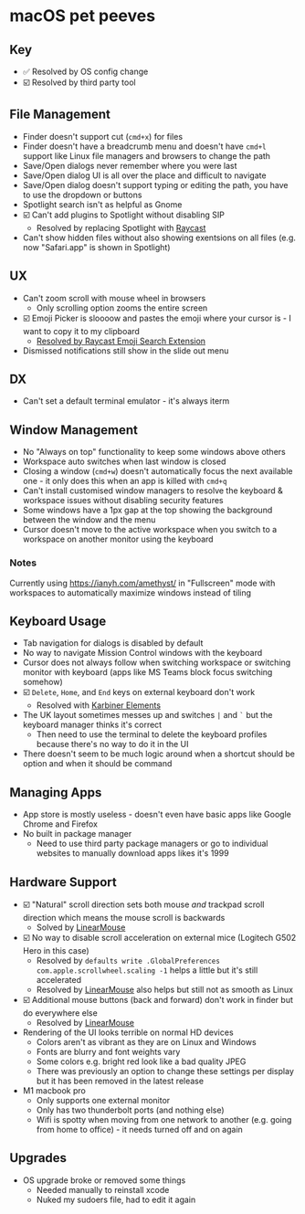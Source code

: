 # macOS pet peeves

## Key

- ✅ Resolved by OS config change
- ☑️ Resolved by third party tool

##  File Management

- Finder doesn't support cut (`cmd+x`) for files
- Finder doesn't have a breadcrumb menu and doesn't have `cmd+l` support like Linux file managers and browsers to change the path
- Save/Open dialogs never remember where you were last
- Save/Open dialog UI is all over the place and difficult to navigate
- Save/Open dialog doesn't support typing or editing the path, you have to use the dropdown or buttons
- Spotlight search isn't as helpful as Gnome
- ☑️ Can't add plugins to Spotlight without disabling SIP
    - Resolved by replacing Spotlight with [Raycast](https://www.raycast.com/)
- Can't show hidden files without also showing exentsions on all files (e.g. now "Safari.app" is shown in Spotlight)

## UX

- Can't zoom scroll with mouse wheel in browsers
    - Only scrolling option zooms the entire screen
- ☑️ Emoji Picker is sloooow and pastes the emoji where your cursor is - I want to copy it to my clipboard
    - [Resolved by Raycast Emoji Search Extension](https://www.raycast.com/FezVrasta/emoji)
- Dismissed notifications still show in the slide out menu

## DX

- Can't set a default terminal emulator - it's always iterm

## Window Management

- No "Always on top" functionality to keep some windows above others
- Workspace auto switches when last window is closed
- Closing a window (`cmd+w`) doesn't automatically focus the next available one - it only does this when an app is killed with `cmd+q`
- Can't install customised window managers to resolve the keyboard & workspace issues without disabling security features
- Some windows have a 1px gap at the top showing the background between the window and the menu
- Cursor doesn't move to the active workspace when you switch to a workspace on another monitor using the keyboard

### Notes

Currently using https://ianyh.com/amethyst/ in "Fullscreen" mode with workspaces to automatically maximize windows instead of tiling

## Keyboard Usage

- Tab navigation for dialogs is disabled by default
- No way to navigate Mission Control windows with the keyboard
- Cursor does not always follow when switching workspace or switching monitor with keyboard (apps like MS Teams block focus switching somehow)
- ☑️ `Delete`, `Home`, and `End` keys on external keyboard don't work
    - Resolved with [Karbiner Elements](https://karabiner-elements.pqrs.org/)
- The UK layout sometimes messes up and switches `|` and `` ` `` but the keyboard manager thinks it's correct
    - Then need to use the terminal to delete the keyboard profiles because there's no way to do it in the UI
- There doesn't seem to be much logic around when a shortcut should be option and when it should be command

## Managing Apps

- App store is mostly useless - doesn't even have basic apps like Google Chrome and Firefox
- No built in package manager
    - Need to use third party package managers or go to individual websites to manually download apps likes it's 1999

## Hardware Support

- ☑️ "Natural" scroll direction sets both mouse *and* trackpad scroll direction which means the mouse scroll is backwards
    - Solved by [LinearMouse](https://github.com/lujjjh/LinearMouse)
- ☑️ No way to disable scroll acceleration on external mice (Logitech G502 Hero in this case)
    - Resolved by `defaults write .GlobalPreferences com.apple.scrollwheel.scaling -1` helps a little but it's still accelerated
    - Resolved by [LinearMouse](https://github.com/lujjjh/LinearMouse) also helps but still not as smooth as Linux
- ☑️ Additional mouse buttons (back and forward) don't work in finder but do everywhere else
    - Resolved by [LinearMouse](https://github.com/lujjjh/LinearMouse)
- Rendering of the UI looks terrible on normal HD devices
    - Colors aren't as vibrant as they are on Linux and Windows
    - Fonts are blurry and font weights vary
    - Some colors e.g. bright red look like a bad quality JPEG
    - There was previously an option to change these settings per display but it has been removed in the latest release
- M1 macbook pro 
    - Only supports one external monitor
    - Only has two thunderbolt ports (and nothing else)
    - Wifi is spotty when moving from one network to another (e.g. going from home to office) - it needs turned off and on again

## Upgrades

- OS upgrade broke or removed some things
    - Needed manually to reinstall xcode
    - Nuked my sudoers file, had to edit it again
